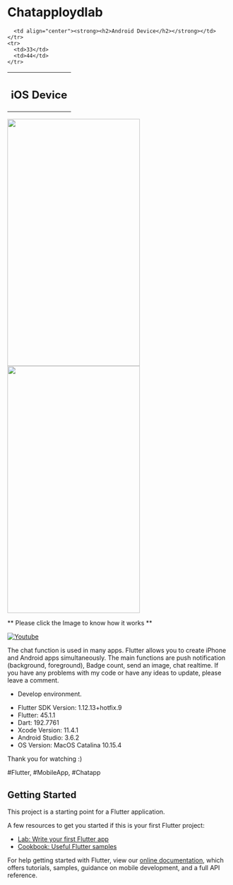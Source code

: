 # Chatapploydlab
<table width="100%" border="0">
  <tbody>
    <tr>
      <td align="center"><strong><h2>iOS Device</h2></strong></td>
      
      <td align="center"><strong><h2>Android Device</h2></strong></td>
	</tr>
 	<tr>
      <td>33</td>
      <td>44</td>
    </tr>
  </tbody>
</table>

<img src="https://github.com/loydkim/chat_app_loyd/blob/master/ios_promotion.gif" width="300" height="560"> <img src="https://github.com/loydkim/chat_app_loyd/blob/master/adroid_test.gif" width="300" height="560">

** Please click the Image to know how it works **

[![Youtube](https://img.youtube.com/vi/OnIRKAbOcq4/0.jpg)](https://youtu.be/OnIRKAbOcq4)


 The chat function is used in many apps. Flutter allows you to create iPhone and Android apps simultaneously. The main functions are push notification (background, foreground), Badge count, send an image, chat realtime. If you have any problems with my code or have any ideas to update, please leave a comment.

* Develop environment.

- Flutter SDK Version: 1.12.13+hotfix.9
- Flutter: 45.1.1
- Dart: 192.7761
- Xcode Version: 11.4.1
- Android Studio: 3.6.2
- OS Version: MacOS Catalina 10.15.4

Thank you for watching :)

#Flutter, #MobileApp, #Chatapp

## Getting Started

This project is a starting point for a Flutter application.

A few resources to get you started if this is your first Flutter project:

- [Lab: Write your first Flutter app](https://flutter.dev/docs/get-started/codelab)
- [Cookbook: Useful Flutter samples](https://flutter.dev/docs/cookbook)

For help getting started with Flutter, view our
[online documentation](https://flutter.dev/docs), which offers tutorials,
samples, guidance on mobile development, and a full API reference.
